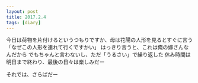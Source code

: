 ```yaml
---
layout: post
title: 2017.2.4
tags: [diary]
---
```


今日は荷物を片付けるというつもりですか、母は花陽の人形を見るとすぐに言う「なぜこの人形を連れて行くですかい」
はっきり言うと、これは俺の嫁さんなんだから
でもちゃんと言わないし、ただ「うるさい」で繰り返した
休み時間は明日まで終わり、最後の日々は楽しみだー

それでは、さらばだー
